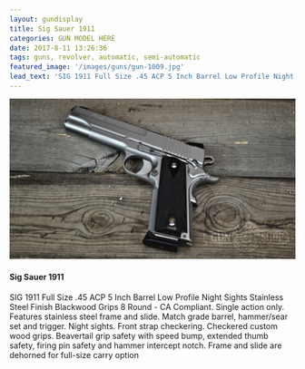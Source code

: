 ```yaml
---
layout: gundisplay
title: Sig Sauer 1911
categories: GUN MODEL HERE
date: 2017-8-11 13:26:36
tags: guns, revolver, automatic, semi-automatic
featured_image: '/images/guns/gun-1009.jpg'
lead_text: 'SIG 1911 Full Size .45 ACP 5 Inch Barrel Low Profile Night Sights Stainless Steel Finish Blackwood Grips 8 Round - CA Compliant.'
---
```


<div>
<img src="/images/guns/gun-1009.jpg" alt="Sig Sauer" />
</div>

#### Sig Sauer 1911
 SIG 1911 Full Size .45 ACP 5 Inch Barrel Low Profile Night Sights Stainless Steel Finish Blackwood Grips 8 Round - CA Compliant. Single action only. Features stainless steel frame and slide. Match grade barrel, hammer/sear set and trigger. Night sights. Front strap checkering. Checkered custom wood grips. Beavertail grip safety with speed bump, extended thumb safety, firing pin safety and hammer intercept notch. Frame and slide are dehorned for full-size carry option
